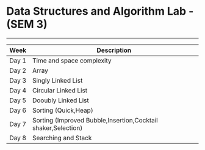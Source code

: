 # Data Structures and Algorithm Lab - (SEM 3)
---
| Week | Description |
| ------ | ----------- |
| Day 1  | Time and space complexity |
| Day 2  | Array |
| Day 3  | Singly Linked List |
| Day 4  | Circular Linked List |
| Day 5  | Dooubly Linked List |
| Day 6  | Sorting (Quick,Heap) |
| Day 7  | Sorting (Improved Bubble,Insertion,Cocktail shaker,Selection) |
| Day 8  | Searching and Stack |
